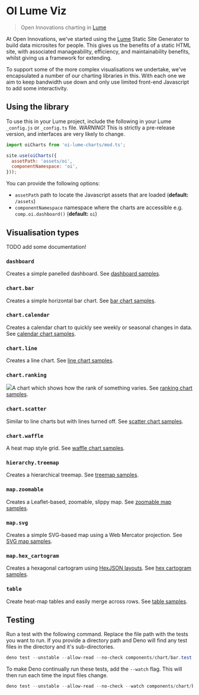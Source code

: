# OI Lume Viz

> Open Innovations charting in [Lume](https://lume.land)

At Open Innovations, we've started using the [Lume](https://lume.land) Static Site Generator to build
data microsites for people. This gives us the benefits of a static HTML site, with associated manageability,
efficiency, and maintainability benefits, whilst giving us a framework for extending.

To support some of the more complex visualisations we undertake, we've encapsulated a number of our charting libraries in this. With each one we aim to keep bandwidth use down and only use limited front-end Javascript to add some interactivity.

## Using the library

To use this in your Lume project, include the following in your Lume `_config.js` or `_config.ts` file.
*WARNING*! This is strictly a pre-release version, and interfaces are very likely to change.

```js
import oiCharts from 'oi-lume-charts/mod.ts';

site.use(oiCharts({
  assetPath: 'assets/oi',
  componentNamespace: 'oi',
}));
```

You can provide the following options:

* `assetPath` path to locate the Javascript assets that are loaded (**default:** `/assets`)
* `componentNamespace` namespace where the charts are accessible e.g. `comp.oi.dashboard()` (**default:** `oi`)

## Visualisation types

TODO add some documentation!

### `dashboard`

Creates a simple panelled dashboard. See [dashboard samples](/samples/dashboard).

### `chart.bar`

Creates a simple horizontal bar chart. See [bar chart samples](/samples/chart/bar).

### `chart.calendar`

Creates a calendar chart to quickly see weekly or seasonal changes in data. See [calendar chart samples](/samples/chart/calendar).

### `chart.line`

Creates a line chart. See [line chart samples](/samples/chart/line).

### `chart.ranking`

<img src="img/ranking.svg" class="icon-inline" />A chart which shows how the rank of something varies. See [ranking chart samples](/samples/chart/ranking).

### `chart.scatter`

Similar to line charts but with lines turned off. See [scatter chart samples](/samples/chart/scatter).

### `chart.waffle`

A heat map style grid. See [waffle chart samples](/samples/chart/waffle).

### `hierarchy.treemap`

Creates a hierarchical treemap. See [treemap samples](/samples/hierarchy/treemap).

### `map.zoomable`

Creates a Leaflet-based, zoomable, slippy map. See [zoomable map samples](/samples/map/leaflet).

### `map.svg`

Creates a simple SVG-based map using a Web Mercator projection. See [SVG map samples](/samples/map/svg).

### `map.hex_cartogram`

Creates a hexagonal cartogram using [HexJSON layouts](https://open-innovations.org/projects/hexmaps/hexjson). See [hex cartogram samples](/samples/map/hex-cartogram).

### `table`

Create heat-map tables and easily merge across rows. See [table samples](/samples/table).

## Testing

Run a test with the following command. Replace the file path with the tests you want to run.
If you provide a directory path and Deno will find any test files in the directory and it's sub-directories.

```powershell
deno test --unstable --allow-read --no-check components/chart/bar.test.ts
```

To make Deno continually run these tests, add the `--watch` flag. This will then run each time the input files change.

```powershell
deno test --unstable --allow-read --no-check --watch components/chart/bar.test.ts
```


